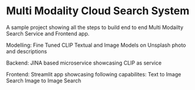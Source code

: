 # Multi Modality Cloud Search System
A sample project showing all the steps to build end to end Multi Modailty Search Service and Frontend app.

Modelling:
Fine Tuned CLIP Textual and Image Models on Unsplash photo and descriptions  

Backend:
JINA based microservice showcasing CLIP as service

Frontend:
Streamlit app showcasing following capabilites:
 Text to Image Search
 Image to Image Search
